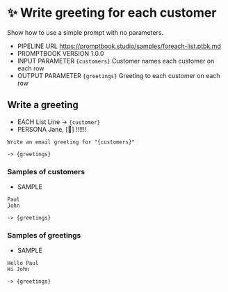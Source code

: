 # ✨ Write greeting for each customer

Show how to use a simple prompt with no parameters.

-   PIPELINE URL https://promptbook.studio/samples/foreach-list.ptbk.md
-   PROMPTBOOK VERSION 1.0.0
-   INPUT PARAMETER `{customers}` Customer names each customer on each row
-   OUTPUT PARAMETER `{greetings}` Greeting to each customer on each row

## Write a greeting

<!--FOR EACH , FOREACH, EACH, FOR -->

-   EACH List Line -> `{customer}`
-   PERSONA Jane, [🍭] !!!!!! <!-- <- TODO: Allow to import persona-->
<!-- -   EXPECT [🍭] !!!!!! -->

```text
Write an email greeting for "{customers}"
```

<!--
TODO: [🍭] !!!!!! Change "{customers}" to "{customer}" after solving
> Can not resolve:
> - Parameter {greetings} which depends on {customer}
-->

`-> {greetings}`

### Samples of customers

-   SAMPLE

```text
Paul
John
```

`-> {greetings}`

### Samples of greetings

-   SAMPLE

```text
Hello Paul
Hi John
```

`-> {greetings}`
